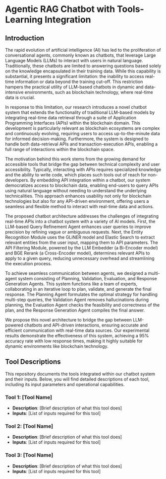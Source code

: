 # Agentic RAG Chatbot with Tools-Learning Integration

## Introduction

The rapid evolution of artificial intelligence (AI) has led to the proliferation of conversational agents, commonly known as chatbots, that leverage Large Language Models (LLMs) to interact with users in natural language. Traditionally, these chatbots are limited to answering questions based solely on the knowledge encapsulated in their training data. While this capability is substantial, it presents a significant limitation: the inability to access real-time information or data beyond the training cut-off. This restriction hampers the practical utility of LLM-based chatbots in dynamic and data-intensive environments, such as blockchain technology, where real-time data is crucial.

In response to this limitation, our research introduces a novel chatbot system that extends the functionality of traditional LLM-based models by integrating real-time data retrieval through a suite of Application Programming Interfaces (APIs) within the blockchain domain. This development is particularly relevant as blockchain ecosystems are complex and continuously evolving, requiring users to access up-to-the-minute data for informed decision-making. Furthermore, the system is designed to handle both data-retrieval APIs and transaction-execution APIs, enabling a full range of interactions within the blockchain space.

The motivation behind this work stems from the growing demand for accessible tools that bridge the gap between technical complexity and user accessibility. Typically, interacting with APIs requires specialized knowledge and the ability to write code, which places such tools out of reach for non-developers. By embedding API integration within a chatbot, our system democratizes access to blockchain data, enabling end-users to query APIs using natural language without needing to understand the underlying technicalities. This approach enhances usability not only for blockchain technologies but also for any API-driven environment, offering users a seamless and flexible method to interact with real-time data and actions.

The proposed chatbot architecture addresses the challenges of integrating real-time APIs into a chatbot system with a variety of AI models. First, the LLM-based Query Refinement Agent enhances user queries to improve precision by refining vague or ambiguous requests. Next, the Entity Recognition Module uses the GLiNER model and Elastic Search to extract relevant entities from the user input, mapping them to API parameters. The API Filtering Module, powered by the LLM Embedder (a Bi-Encoder model) and BGE Rerank (a Cross-Encoder model), determines relevant APIs to apply to a given query, reducing unnecessary overhead and streamlining the execution process.

To achieve seamless communication between agents, we designed a multi-agent system consisting of Planning, Validation, Evaluation, and Response Generation Agents. This system functions like a team of experts, collaborating in an iterative loop to plan, validate, and generate the final response. The Planning Agent formulates the optimal strategy for handling multi-step queries, the Validation Agent removes hallucinations during planning, the Evaluation Agent checks the feasibility and correctness of the plan, and the Response Generation Agent compiles the final answer. 

We propose this novel architecture to bridge the gap between LLM-powered chatbots and API-driven interactions, ensuring accurate and efficient communication with real-time data sources. Our experimental results demonstrate the effectiveness of this system, achieving a 95% accuracy rate with low response times, making it highly suitable for dynamic environments like blockchain technology.

## Tool Descriptions

This repository documents the tools integrated within our chatbot system and their inputs. Below, you will find detailed descriptions of each tool, including its input parameters and operational capabilities.

### Tool 1: [Tool Name]
- **Description**: [Brief description of what this tool does]
- **Inputs**: [List of inputs required for this tool]

### Tool 2: [Tool Name]
- **Description**: [Brief description of what this tool does]
- **Inputs**: [List of inputs required for this tool]

### Tool 3: [Tool Name]
- **Description**: [Brief description of what this tool does]
- **Inputs**: [List of inputs required for this tool]
